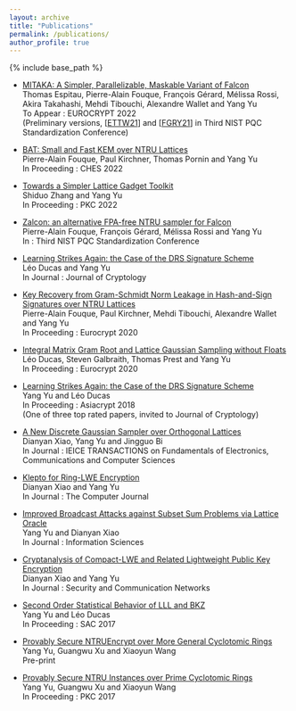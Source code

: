 ```yaml
---
layout: archive
title: "Publications"
permalink: /publications/
author_profile: true
---
```


{% include base_path %}

* [MITAKA: A Simpler, Parallelizable, Maskable Variant of Falcon](https://eprint.iacr.org/2021/1486)    
   Thomas Espitau, Pierre-Alain Fouque, François Gérard, Mélissa Rossi, Akira Takahashi, Mehdi Tibouchi, Alexandre Wallet and Yang Yu    
   To Appear : EUROCRYPT 2022    
   (Preliminary versions, [[ETTW21](https://csrc.nist.gov/CSRC/media/Events/third-pqc-standardization-conference/documents/accepted-papers/espitau-mitaka-pqc2021.pdf)] and [[FGRY21](https://csrc.nist.gov/CSRC/media/Events/third-pqc-standardization-conference/documents/accepted-papers/yang-zalcon-pqc2021.pdf)] in Third NIST PQC Standardization Conference)

* [BAT: Small and Fast KEM over NTRU Lattices](https://eprint.iacr.org/2022/031)    
   Pierre-Alain Fouque, Paul Kirchner, Thomas Pornin and Yang Yu    
   In Proceeding : CHES 2022

* [Towards a Simpler Lattice Gadget Toolkit](https://eprint.iacr.org/2021/1664)    
   Shiduo Zhang and Yang Yu    
   In Proceeding : PKC 2022

* [Zalcon: an alternative FPA-free NTRU sampler for Falcon](https://csrc.nist.gov/CSRC/media/Events/third-pqc-standardization-conference/documents/accepted-papers/yang-zalcon-pqc2021.pdf)    
   Pierre-Alain Fouque, François Gérard, Mélissa Rossi and Yang Yu    
   In : Third NIST PQC Standardization Conference

* [Learning Strikes Again: the Case of the DRS Signature Scheme](https://eprint.iacr.org/2018/294)    
   Léo Ducas and Yang Yu    
   In Journal : Journal of Cryptology

* [Key Recovery from Gram-Schmidt Norm Leakage in Hash-and-Sign Signatures over NTRU Lattices](https://eprint.iacr.org/2019/1180)    
   Pierre-Alain Fouque, Paul Kirchner, Mehdi Tibouchi, Alexandre Wallet and Yang Yu       
   In Proceeding : Eurocrypt 2020

* [Integral Matrix Gram Root and Lattice Gaussian Sampling without Floats](https://eprint.iacr.org/2019/320)    
   Léo Ducas, Steven Galbraith, Thomas Prest and Yang Yu       
   In Proceeding : Eurocrypt 2020

* [Learning Strikes Again: the Case of the DRS Signature Scheme](https://eprint.iacr.org/2018/294)    
   Yang Yu and Léo Ducas        
   In Proceeding : Asiacrypt 2018    
   (One of three top rated papers, invited to Journal of Cryptology)

* [A New Discrete Gaussian Sampler over Orthogonal Lattices](https://search.ieice.org/bin/summary.php?id=e101-a_11_1880)    
   Dianyan Xiao, Yang Yu and Jingguo Bi    
   In Journal : IEICE TRANSACTIONS on Fundamentals of Electronics, Communications and Computer Sciences

* [Klepto for Ring-LWE Encryption](https://academic.oup.com/comjnl/article-abstract/61/8/1228/5035449)  
   Dianyan Xiao and Yang Yu    
   In Journal : The Computer Journal

* [Improved Broadcast Attacks against Subset Sum Problems via Lattice Oracle](https://www.sciencedirect.com/science/article/pii/S0020025518302780)    
   Yang Yu and Dianyan Xiao    
   In Journal : Information Sciences

* [Cryptanalysis of Compact-LWE and Related Lightweight Public Key Encryption](https://www.hindawi.com/journals/scn/2018/4957045/)    
   Dianyan Xiao and Yang Yu    
   In Journal : Security and Communication Networks

* [Second Order Statistical Behavior of LLL and BKZ](https://eprint.iacr.org/2017/730)    
   Yang Yu and Léo Ducas       
   In Proceeding : SAC 2017

*  [Provably Secure NTRUEncrypt over More General Cyclotomic Rings](https://eprint.iacr.org/2017/304)    
   Yang Yu, Guangwu Xu and Xiaoyun Wang    
   Pre-print

* [Provably Secure NTRU Instances over Prime Cyclotomic Rings](https://link.springer.com/chapter/10.1007/978-3-662-54365-8_17)    
   Yang Yu, Guangwu Xu and Xiaoyun Wang    
   In Proceeding : PKC 2017
